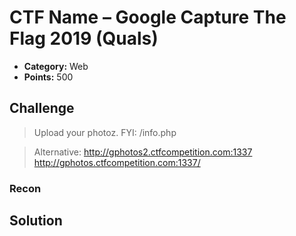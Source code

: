 # CTF Name – Google Capture The Flag 2019 (Quals)

* **Category:** Web
* **Points:** 500

## Challenge

> Upload your photoz. FYI: /info.php

>Alternative: http://gphotos2.ctfcompetition.com:1337
> http://gphotos.ctfcompetition.com:1337/


### Recon



## Solution



```

```